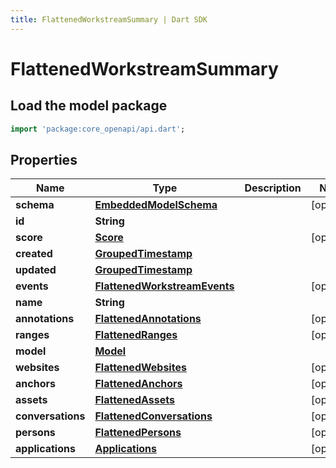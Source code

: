 ```yaml
---
title: FlattenedWorkstreamSummary | Dart SDK
---
```


# FlattenedWorkstreamSummary

## Load the model package
```dart
import 'package:core_openapi/api.dart';
```

## Properties
Name | Type | Description | Notes
------------ | ------------- | ------------- | -------------
**schema** | [**EmbeddedModelSchema**](EmbeddedModelSchema) |  | [optional] 
**id** | **String** |  | 
**score** | [**Score**](Score) |  | [optional] 
**created** | [**GroupedTimestamp**](GroupedTimestamp) |  | 
**updated** | [**GroupedTimestamp**](GroupedTimestamp) |  | 
**events** | [**FlattenedWorkstreamEvents**](FlattenedWorkstreamEvents) |  | [optional] 
**name** | **String** |  | 
**annotations** | [**FlattenedAnnotations**](FlattenedAnnotations) |  | [optional] 
**ranges** | [**FlattenedRanges**](FlattenedRanges) |  | [optional] 
**model** | [**Model**](Model) |  | 
**websites** | [**FlattenedWebsites**](FlattenedWebsites) |  | [optional] 
**anchors** | [**FlattenedAnchors**](FlattenedAnchors) |  | [optional] 
**assets** | [**FlattenedAssets**](FlattenedAssets) |  | [optional] 
**conversations** | [**FlattenedConversations**](FlattenedConversations) |  | [optional] 
**persons** | [**FlattenedPersons**](FlattenedPersons) |  | [optional] 
**applications** | [**Applications**](Applications) |  | [optional] 




